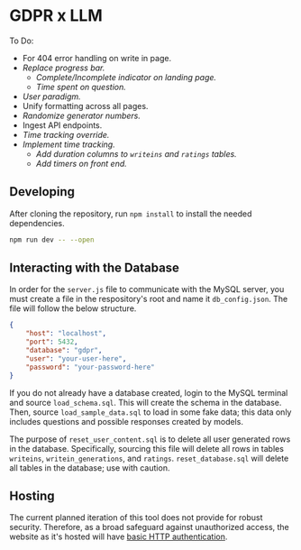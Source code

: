 # GDPR x LLM

To Do:
- For 404 error handling on write in page.
- *Replace progress bar.*
  - *Complete/Incomplete indicator on landing page.*
  - *Time spent on question.*
- *User paradigm.*
- Unify formatting across all pages.
- *Randomize generator numbers.*
- Ingest API endpoints.
- *Time tracking override.*
- *Implement time tracking.*
  - *Add duration columns to `writeins` and `ratings` tables.*
  - *Add timers on front end.*

## Developing
After cloning the repository, run `npm install` to install the needed dependencies.

```bash
npm run dev -- --open
```

## Interacting with the Database
In order for the `server.js` file to communicate with the MySQL server, you must create a file in the respository's root and name it `db_config.json`. The file will follow the below structure.


```json
{
    "host": "localhost",
    "port": 5432,
    "database": "gdpr",
    "user": "your-user-here",
    "password": "your-password-here"
}
```

If you do not already have a database created, login to the MySQL terminal and source `load_schema.sql`. This will create the schema in the database. Then, source `load_sample_data.sql` to load in some fake data; this data only includes questions and possible responses created by models.

The purpose of `reset_user_content.sql` is to delete all user generated rows in the database. Specifically, sourcing this file will delete all rows in tables `writeins`, `writein_generations`, and `ratings`. `reset_database.sql` will delete all tables in the database; use with caution.

## Hosting
The current planned iteration of this tool does not provide for robust security. Therefore, as a broad safeguard against unauthorized access, the website as it's hosted will have [basic HTTP authentication](https://docs.nginx.com/nginx/admin-guide/security-controls/configuring-http-basic-authentication/).